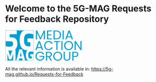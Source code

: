 # Welcome to the 5G-MAG Requests for Feedback Repository

<img src="/assets/images/5g-mag-logo-with-text.png" height="100" /> 

All the relevant information is available in: https://5g-mag.github.io/Requests-for-Feedback
